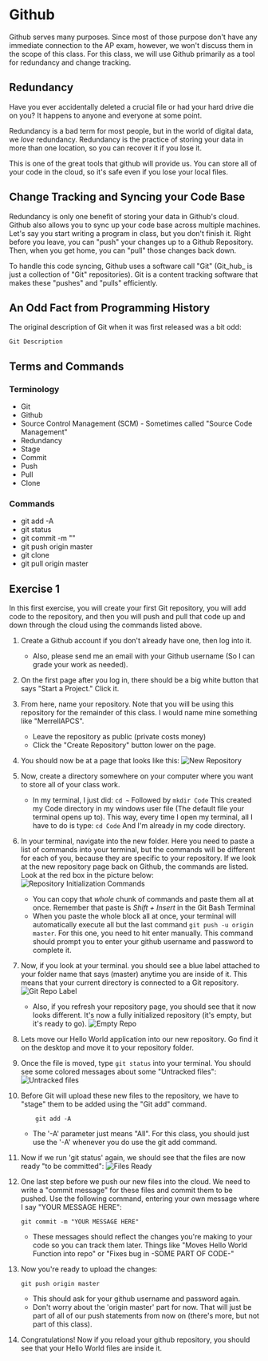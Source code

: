 # Github
Github serves many purposes. Since most of those purpose don't have any immediate connection to the AP exam, however, we won't discuss them in the scope of this class. For this class, we will use Github primarily as a tool for redundancy and change tracking.

## Redundancy
Have you ever accidentally deleted a crucial file or had your hard drive die on you? It happens to anyone and everyone at some point.

Redundancy is a bad term for most people, but in the world of digital data, we _love_ redundancy. Redundancy is the practice of storing your data in more than one location, so you can recover it if you lose it.

This is one of the great tools that github will provide us. You can store all of your code in the cloud, so it's safe even if you lose your local files.

## Change Tracking and Syncing your Code Base
Redundancy is only one benefit of storing your data in Github's cloud. Github also allows you to sync up your code base across multiple machines. Let's say you start writing a program in class, but you don't finish it. Right before you leave, you can "push" your changes up to a Github Repository. Then, when you get home, you can "pull" those changes back down.

To handle this code syncing, Github uses a software call "Git" (Git_hub_ is just a collection of "Git" repositories). Git is a content tracking software that makes these "pushes" and "pulls" efficiently.

## An Odd Fact from Programming History
The original description of Git when it was first released was a bit odd:
```
Git Description
```

## Terms and Commands
### Terminology
* Git
* Github
* Source Control Management (SCM) - Sometimes called "Source Code Management"
* Redundancy
* Stage
* Commit
* Push
* Pull
* Clone

### Commands
* git add -A
* git status
* git commit -m "<Your message>"
* git push origin master
* git clone <url>
* git pull origin master

## Exercise 1
In this first exercise, you will create your first Git repository, you will add code to the repository, and then you will push and pull that code up and down through the cloud using the commands listed above.

1. Create a Github account if you don't already have one, then log into it.
    * Also, please send me an email with your Github username (So I can grade your work as needed).

2. On the first page after you log in, there should be a big white button that says "Start a Project." Click it.

3. From here, name your repository. Note that you will be using this repository for the remainder of this class. I would name mine something like "MerrellAPCS".
    * Leave the repository as public (private costs money)
    * Click the "Create Repository" button lower on the page.

4. You should now be at a page that looks like this:
![New Repository](./NewRepo.png)

5. Now, create a directory somewhere on your computer where you want to store all of your class work.
    * In my terminal, I just did:
    ```cd ~```
    Followed by 
    ```mkdir Code```
    This created my Code directory in my windows user file (The default file your terminal opens up to). This way, every time I open my terminal, all I have to do is type:
    ```cd Code```
    And I'm already in my code directory.

6. In your terminal, navigate into the new folder. Here you need to paste a list of commands into your terminal, but the commands will be different for each of you, because they are specific to your repository. If we look at the new repository page back on Github, the commands are listed. Look at the red box in the picture below:
    ![Repository Initialization Commands](./GitInitCommands.png)

    * You can copy that _whole_ chunk of commands and paste them all at once. Remember that paste is _Shift + Insert_ in the Git Bash Terminal
    * When you paste the whole block all at once, your terminal will automatically execute all but the last command ```git push -u origin master```. For this one, you need to hit enter manually. This command should prompt you to enter your github username and password to complete it.

7. Now, if you look at your terminal. you should see a blue label attached to your folder name that says (master) anytime you are inside of it. This means that your current directory is connected to a Git repository.
    ![Git Repo Label](./GitLabel.png)
    * Also, if you refresh your repository page, you should see that it now looks different. It's now a fully initialized repository (it's empty, but it's ready to go).
    ![Empty Repo](./EmptyRepo.png)

8. Lets move our Hello World application into our new repository. Go find it on the desktop and move it to your repository folder.

9. Once the file is moved, type ```git status``` into your terminal. You should see some colored messages about some "Untracked files":
![Untracked files](./UntrackedFiles.png)

10. Before Git will upload these new files to the repository, we have to "stage" them to be added using the "Git add" command.
    ```
        git add -A
    ```
    * The '-A' parameter just means "All". For this class, you should just use the '-A' whenever you do use the git add command.

11. Now if we run 'git status' again, we should see that the files are now ready "to be committed":
![Files Ready](./FilesStaged.png)

12. One last step before we push our new files into the cloud. We need to write a "commit message" for these files and commit them to be pushed. Use the following command, entering your own message where I say "YOUR MESSAGE HERE":
    ```
    git commit -m "YOUR MESSAGE HERE"
    ```
    * These messages should reflect the changes you're making to your code so you can track them later. Things like "Moves Hello World Function into repo" or "Fixes bug in -SOME PART OF CODE-"

13. Now you're ready to upload the changes:
    ```
    git push origin master
    ```
    * This should ask for your github username and password again.
    * Don't worry about the 'origin master' part for now. That will just be part of all of our push statements from now on (there's more, but not part of this class).

14. Congratulations! Now if you reload your github repository, you should see that your Hello World files are inside it.


